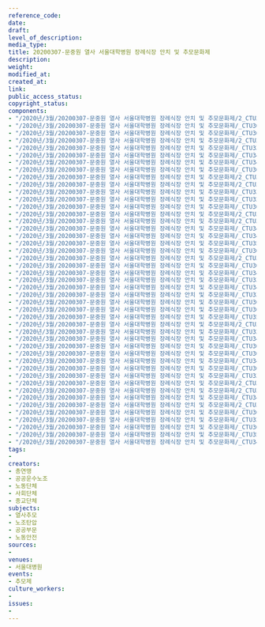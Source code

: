 ```yaml
---
reference_code: 
date: 
draft: 
level_of_description: 
media_type: 
title: 20200307-문중원 열사 서울대학병원 장례식장 안치 및 추모문화제
description: 
weight: 
modified_at: 
created_at: 
link: 
public_access_status: 
copyright_status: 
components:
- "/2020년/3월/20200307-문중원 열사 서울대학병원 장례식장 안치 및 추모문화제/2_CTU2975.jpg"
- "/2020년/3월/20200307-문중원 열사 서울대학병원 장례식장 안치 및 추모문화제/_CTU3609.jpg"
- "/2020년/3월/20200307-문중원 열사 서울대학병원 장례식장 안치 및 추모문화제/_CTU3670.jpg"
- "/2020년/3월/20200307-문중원 열사 서울대학병원 장례식장 안치 및 추모문화제/2_CTU2966.jpg"
- "/2020년/3월/20200307-문중원 열사 서울대학병원 장례식장 안치 및 추모문화제/_CTU3387.jpg"
- "/2020년/3월/20200307-문중원 열사 서울대학병원 장례식장 안치 및 추모문화제/_CTU3403.jpg"
- "/2020년/3월/20200307-문중원 열사 서울대학병원 장례식장 안치 및 추모문화제/_CTU3433.jpg"
- "/2020년/3월/20200307-문중원 열사 서울대학병원 장례식장 안치 및 추모문화제/_CTU3614.jpg"
- "/2020년/3월/20200307-문중원 열사 서울대학병원 장례식장 안치 및 추모문화제/2_CTU3031.jpg"
- "/2020년/3월/20200307-문중원 열사 서울대학병원 장례식장 안치 및 추모문화제/2_CTU3069.jpg"
- "/2020년/3월/20200307-문중원 열사 서울대학병원 장례식장 안치 및 추모문화제/_CTU3371.jpg"
- "/2020년/3월/20200307-문중원 열사 서울대학병원 장례식장 안치 및 추모문화제/_CTU3283.jpg"
- "/2020년/3월/20200307-문중원 열사 서울대학병원 장례식장 안치 및 추모문화제/_CTU3689.jpg"
- "/2020년/3월/20200307-문중원 열사 서울대학병원 장례식장 안치 및 추모문화제/2_CTU3083.jpg"
- "/2020년/3월/20200307-문중원 열사 서울대학병원 장례식장 안치 및 추모문화제/2_CTU3085.jpg"
- "/2020년/3월/20200307-문중원 열사 서울대학병원 장례식장 안치 및 추모문화제/_CTU3476.jpg"
- "/2020년/3월/20200307-문중원 열사 서울대학병원 장례식장 안치 및 추모문화제/_CTU3406.jpg"
- "/2020년/3월/20200307-문중원 열사 서울대학병원 장례식장 안치 및 추모문화제/_CTU3578.jpg"
- "/2020년/3월/20200307-문중원 열사 서울대학병원 장례식장 안치 및 추모문화제/_CTU3624.jpg"
- "/2020년/3월/20200307-문중원 열사 서울대학병원 장례식장 안치 및 추모문화제/2_CTU3094.jpg"
- "/2020년/3월/20200307-문중원 열사 서울대학병원 장례식장 안치 및 추모문화제/_CTU3680.jpg"
- "/2020년/3월/20200307-문중원 열사 서울대학병원 장례식장 안치 및 추모문화제/_CTU3421.jpg"
- "/2020년/3월/20200307-문중원 열사 서울대학병원 장례식장 안치 및 추모문화제/_CTU3332.jpg"
- "/2020년/3월/20200307-문중원 열사 서울대학병원 장례식장 안치 및 추모문화제/_CTU3454.jpg"
- "/2020년/3월/20200307-문중원 열사 서울대학병원 장례식장 안치 및 추모문화제/_CTU3351.jpg"
- "/2020년/3월/20200307-문중원 열사 서울대학병원 장례식장 안치 및 추모문화제/_CTU3659.jpg"
- "/2020년/3월/20200307-문중원 열사 서울대학병원 장례식장 안치 및 추모문화제/_CTU3606.jpg"
- "/2020년/3월/20200307-문중원 열사 서울대학병원 장례식장 안치 및 추모문화제/_CTU3570.jpg"
- "/2020년/3월/20200307-문중원 열사 서울대학병원 장례식장 안치 및 추모문화제/2_CTU3026.jpg"
- "/2020년/3월/20200307-문중원 열사 서울대학병원 장례식장 안치 및 추모문화제/_CTU3298.jpg"
- "/2020년/3월/20200307-문중원 열사 서울대학병원 장례식장 안치 및 추모문화제/_CTU3485.jpg"
- "/2020년/3월/20200307-문중원 열사 서울대학병원 장례식장 안치 및 추모문화제/_CTU3630.jpg"
- "/2020년/3월/20200307-문중원 열사 서울대학병원 장례식장 안치 및 추모문화제/_CTU3600.jpg"
- "/2020년/3월/20200307-문중원 열사 서울대학병원 장례식장 안치 및 추모문화제/_CTU3426.jpg"
- "/2020년/3월/20200307-문중원 열사 서울대학병원 장례식장 안치 및 추모문화제/_CTU3672.jpg"
- "/2020년/3월/20200307-문중원 열사 서울대학병원 장례식장 안치 및 추모문화제/_CTU3328.jpg"
- "/2020년/3월/20200307-문중원 열사 서울대학병원 장례식장 안치 및 추모문화제/2_CTU3018.jpg"
- "/2020년/3월/20200307-문중원 열사 서울대학병원 장례식장 안치 및 추모문화제/2_CTU3100.jpg"
- "/2020년/3월/20200307-문중원 열사 서울대학병원 장례식장 안치 및 추모문화제/_CTU3448.jpg"
- "/2020년/3월/20200307-문중원 열사 서울대학병원 장례식장 안치 및 추모문화제/2_CTU3116.jpg"
- "/2020년/3월/20200307-문중원 열사 서울대학병원 장례식장 안치 및 추모문화제/_CTU3632.jpg"
- "/2020년/3월/20200307-문중원 열사 서울대학병원 장례식장 안치 및 추모문화제/_CTU3280.jpg"
- "/2020년/3월/20200307-문중원 열사 서울대학병원 장례식장 안치 및 추모문화제/_CTU3657.jpg"
- "/2020년/3월/20200307-문중원 열사 서울대학병원 장례식장 안치 및 추모문화제/_CTU3529.jpg"
- "/2020년/3월/20200307-문중원 열사 서울대학병원 장례식장 안치 및 추모문화제/_CTU3482.jpg"
tags:
- 
creators:
- 총연맹
- 공공운수노조
- 노동단체
- 사회단체
- 종교단체
subjects:
- 열사추모
- 노조탄압
- 공공부문
- 노동안전
sources:
- 
venues:
- 서울대병원
events:
- 추모제
culture_workers:
- 
issues:
- 
---
```

